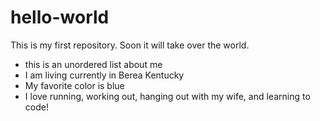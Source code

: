 # hello-world

This is my first repository. Soon it will take over the world.
<html>
  <div class=jumbotron>
    <ul>
      <li>this is an unordered list about me</li>
      <li>I am living currently in Berea Kentucky</li>
      <li>My favorite color is blue</li>
      <li>I love running, working out, hanging out with my wife, and learning to code!</li>
    </ul>
  </div>
  </html>
  
